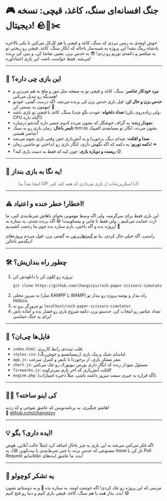 # 🎮 جنگ افسانه‌ای سنگ، کاغذ، قیچی: نسخه دیجیتال! 🪨📄✂️

خوش اومدی به زمین نبردی که سنگ، کاغذ و قیچی با هم کل‌کل می‌کنن تا یکی بالاخره پادشاه رینگ بشه! این پروژه یه شبیه‌ساز باحاله که انگار سنگ، کاغذ، قیچی رو ریختی تو یه میکسر و دکمه‌ی *توربو* رو زدی! 😎 یه حدس بزن، بشین تماشا کن، و ببین کی برنده می‌شه. فقط حواست باشه، این بازی اعتیادآوره!

---

## 🚀 این بازی چی داره؟

- **نبرد خودکار عناصر**: سنگ، کاغذ و قیچی تو یه صفحه مثل مور و ملخ به هم می‌زنن و همدیگه رو تبدیل می‌کنن!
- **حدس بزن و حال کن**: قبل بازی حدس بزن کی برنده می‌شه. اگه درست گفتی، خودتو مهمون یه بستنی کن! 🍦
- **تعداد دلخواه**: خودت بگو چندتا سنگ، کاغذ یا قیچی تو بازی باشه (ولی زیاده‌روی نکن، CPU گناه داره!).
- **نمودار زنده**: یه گراف خوشگل که نشون می‌ده کدوم عنصر داره گندشو درمیاره.
- **تایمر باحال**: زمان بازی رو به سبک mm:ss نشون می‌ده، انگار تو مسابقه‌ی المپیک عناصر هستی!
- **صدا و افکت**: صدای *دینگ* برخوردا و یه آتش‌بازی خفن وقتی بازی تموم می‌شه.
- **دکمه توربو**: یه دکمه که اگه نگهش داری، انگار بازی رو انداختی تو ماشین زمان! ⏩
- **ریست و دوباره بازی**: چون کیه که فقط یه دست بازی کنه؟ 😜

---

## 📸 یه نگا به بازی بنداز!

> (اینجا بعداً یه GIF یا اسکرین‌شات از بازی می‌ذاری که همه کف کنن!)

---

## ⚠️ اخطار! خطر خنده و اعتیاد!

این بازی فقط برای سرگرمیه، ولی اگه وسط مهمونی بخوای باهاش شرط‌بندی کنی، ما ازت حمایت می‌کنیم... ولی فقط با چایی و بیسکوییت! 😄 اگه برنده شدی، یه ستاره به پروژه بده و اگه باختی، بازم ستاره بده چون ما زحمت کشیدیم! 🌟

راستی، اگه خیلی حال کردی، بیا تو [گیت‌هاب من](https://github.com/changizyv) یه گشتی بزن. قول می‌دم پروژه‌های دیگه‌مم باحالن!

---

## 🛠️ چطور راه بندازیش؟

1. پروژه رو کلون کن یا دانلودش کن:
   ```bash
   git clone https://github.com/changizyv/rock-paper-scissors-simulator.git
   ```
2. یه سرور محلی (مثل XAMPP یا WAMP) راه بنداز و پوشه پروژه رو بنداز تو htdocs.
3. تو مرورگر برو به `localhost/rock-paper-scissors-simulator`.
4. تعداد عناصر رو انتخاب کن، حدستو بزن، دکمه *شروع بازی* رو فشار بده و آماده باش برای یه جنگ حماسی!

---

## 📂 فایل‌ها چی‌ان؟

- `index.html`: قلب تپنده‌ی رابط کاربری.
- `styles.css`: لباسای شیک و پیک بازی (ریسپانسیو و خوش‌رنگ).
- `app.js`: مغز متفکر بازی، از برخوردا تا تایمر و کنترل سرعت.
- `chart.js`: مسئول نمودار زنده که انگار داری بورس نیویورک رو چک می‌کنی.
- `fireworks.js`: افکت آتش‌بازی که آخر بازی می‌ترکونه!
- `engine.php`: (اگه قراره یه چیزی سمت سرور داشته باشی، مثلاً ذخیره امتیازات).

---

## 🧑‍💻 کی اینو ساخته؟

هاشم چنگیزی، یه برنامه‌نویس که عاشق شوخی و کد زدنه!  
📍 [github.com/changizyv](https://github.com/changizyv)

---

## 💡 ایده داری؟ بگو!

اگه فکر می‌کنی می‌شه به این بازی یه چیز باحال اضافه کرد (مثلاً حالت آنلاین، هوش مصنوعی که حدس بزنه، یا حتی شرط‌بندی با بیت‌کوین 😆)، یه Issue باز کن یا Pull Request بده. ما عاشق ایده‌های خلاقانه‌ایم!

---

## 🙏 یه تشکر کوچولو

مرسی که این پروژه رو چک کردی! اگه خوشت اومد، یه ستاره بده 🌟 و به دوستاتم نشون بده. بذار همه با هم سنگ، کاغذ، قیچی بازی کنیم و دنیا رو فتح کنیم! 😄
